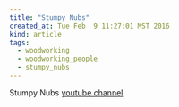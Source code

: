 ```yaml
---
title: "Stumpy Nubs"
created_at: Tue Feb  9 11:27:01 MST 2016
kind: article
tags:
  - woodworking
  - woodworking_people
  - stumpy_nubs
---
```



Stumpy Nubs <a href="https://www.youtube.com/user/StumpyNubsWorkshop" target="_blank">youtube channel</a>


<!--
html boilerplate
<a href="" target="_blank"></a>
<img src="" width="400px">
-->



